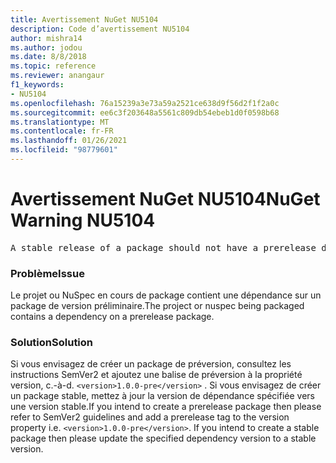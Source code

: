 ```yaml
---
title: Avertissement NuGet NU5104
description: Code d’avertissement NU5104
author: mishra14
ms.author: jodou
ms.date: 8/8/2018
ms.topic: reference
ms.reviewer: anangaur
f1_keywords:
- NU5104
ms.openlocfilehash: 76a15239a3e73a59a2521ce638d9f56d2f1f2a0c
ms.sourcegitcommit: ee6c3f203648a5561c809db54ebeb1d0f0598b68
ms.translationtype: MT
ms.contentlocale: fr-FR
ms.lasthandoff: 01/26/2021
ms.locfileid: "98779601"
---
```

# <a name="nuget-warning-nu5104"></a><span data-ttu-id="a2526-103">Avertissement NuGet NU5104</span><span class="sxs-lookup"><span data-stu-id="a2526-103">NuGet Warning NU5104</span></span>
<pre>A stable release of a package should not have a prerelease dependency. Either modify the version spec of dependency "NuGet.Versioning [4.7.0-preview4.5065, )" or update the version field in the nuspec.</pre>

### <a name="issue"></a><span data-ttu-id="a2526-104">Problème</span><span class="sxs-lookup"><span data-stu-id="a2526-104">Issue</span></span>

<span data-ttu-id="a2526-105">Le projet ou NuSpec en cours de package contient une dépendance sur un package de version préliminaire.</span><span class="sxs-lookup"><span data-stu-id="a2526-105">The project or nuspec being packaged contains a dependency on a prerelease package.</span></span>


### <a name="solution"></a><span data-ttu-id="a2526-106">Solution</span><span class="sxs-lookup"><span data-stu-id="a2526-106">Solution</span></span>

<span data-ttu-id="a2526-107">Si vous envisagez de créer un package de préversion, consultez les instructions SemVer2 et ajoutez une balise de préversion à la propriété version, c.-à-d. `<version>1.0.0-pre</version>` . Si vous envisagez de créer un package stable, mettez à jour la version de dépendance spécifiée vers une version stable.</span><span class="sxs-lookup"><span data-stu-id="a2526-107">If you intend to create a prerelease package then please refer to SemVer2 guidelines and add a prerelease tag to the version property i.e. `<version>1.0.0-pre</version>`. If you intend to create a stable package then please update the specified dependency version to a stable version.</span></span>

